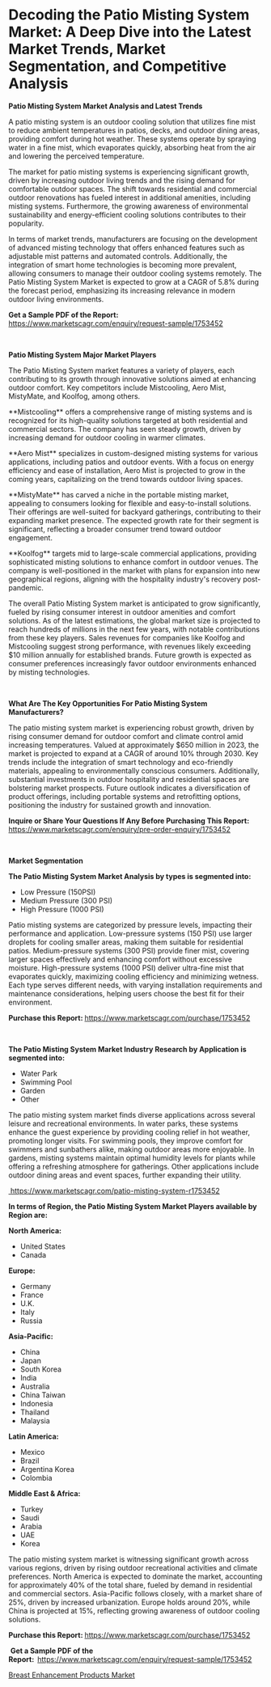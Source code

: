<p><h1>Decoding the Patio Misting System Market: A Deep Dive into the Latest Market Trends, Market Segmentation, and Competitive Analysis</h1></p><p><strong>Patio Misting System Market Analysis and Latest Trends</strong></p>
<p><p>A patio misting system is an outdoor cooling solution that utilizes fine mist to reduce ambient temperatures in patios, decks, and outdoor dining areas, providing comfort during hot weather. These systems operate by spraying water in a fine mist, which evaporates quickly, absorbing heat from the air and lowering the perceived temperature.</p><p>The market for patio misting systems is experiencing significant growth, driven by increasing outdoor living trends and the rising demand for comfortable outdoor spaces. The shift towards residential and commercial outdoor renovations has fueled interest in additional amenities, including misting systems. Furthermore, the growing awareness of environmental sustainability and energy-efficient cooling solutions contributes to their popularity.</p><p>In terms of market trends, manufacturers are focusing on the development of advanced misting technology that offers enhanced features such as adjustable mist patterns and automated controls. Additionally, the integration of smart home technologies is becoming more prevalent, allowing consumers to manage their outdoor cooling systems remotely. The Patio Misting System Market is expected to grow at a CAGR of 5.8% during the forecast period, emphasizing its increasing relevance in modern outdoor living environments.</p></p>
<p><strong>Get a Sample PDF of the Report:&nbsp;</strong> <a href="https://www.marketscagr.com/enquiry/request-sample/1753452?utm_campaign=2935&utm_medium=2&utm_source=Github&utm_content=ia&utm_term=04042025&utm_id=patio-misting-system">https://www.marketscagr.com/enquiry/request-sample/1753452</a></p>
<p>&nbsp;</p>
<p><strong>Patio Misting System Major Market Players</strong></p>
<p><p>The Patio Misting System market features a variety of players, each contributing to its growth through innovative solutions aimed at enhancing outdoor comfort. Key competitors include Mistcooling, Aero Mist, MistyMate, and Koolfog, among others.</p><p>**Mistcooling** offers a comprehensive range of misting systems and is recognized for its high-quality solutions targeted at both residential and commercial sectors. The company has seen steady growth, driven by increasing demand for outdoor cooling in warmer climates.</p><p>**Aero Mist** specializes in custom-designed misting systems for various applications, including patios and outdoor events. With a focus on energy efficiency and ease of installation, Aero Mist is projected to grow in the coming years, capitalizing on the trend towards outdoor living spaces.</p><p>**MistyMate** has carved a niche in the portable misting market, appealing to consumers looking for flexible and easy-to-install solutions. Their offerings are well-suited for backyard gatherings, contributing to their expanding market presence. The expected growth rate for their segment is significant, reflecting a broader consumer trend toward outdoor engagement.</p><p>**Koolfog** targets mid to large-scale commercial applications, providing sophisticated misting solutions to enhance comfort in outdoor venues. The company is well-positioned in the market with plans for expansion into new geographical regions, aligning with the hospitality industry's recovery post-pandemic.</p><p>The overall Patio Misting System market is anticipated to grow significantly, fueled by rising consumer interest in outdoor amenities and comfort solutions. As of the latest estimations, the global market size is projected to reach hundreds of millions in the next few years, with notable contributions from these key players. Sales revenues for companies like Koolfog and Mistcooling suggest strong performance, with revenues likely exceeding $10 million annually for established brands. Future growth is expected as consumer preferences increasingly favor outdoor environments enhanced by misting technologies.</p></p>
<p>&nbsp;</p>
<p><strong>What Are The Key Opportunities For Patio Misting System Manufacturers?</strong></p>
<p><p>The patio misting system market is experiencing robust growth, driven by rising consumer demand for outdoor comfort and climate control amid increasing temperatures. Valued at approximately $650 million in 2023, the market is projected to expand at a CAGR of around 10% through 2030. Key trends include the integration of smart technology and eco-friendly materials, appealing to environmentally conscious consumers. Additionally, substantial investments in outdoor hospitality and residential spaces are bolstering market prospects. Future outlook indicates a diversification of product offerings, including portable systems and retrofitting options, positioning the industry for sustained growth and innovation.</p></p>
<p><strong>Inquire or Share Your Questions If Any Before Purchasing This Report:</strong> <a href="https://www.marketscagr.com/enquiry/pre-order-enquiry/1753452?utm_campaign=2935&utm_medium=2&utm_source=Github&utm_content=ia&utm_term=04042025&utm_id=patio-misting-system">https://www.marketscagr.com/enquiry/pre-order-enquiry/1753452</a></p>
<p>&nbsp;</p>
<p><strong>Market Segmentation</strong></p>
<p><strong>The Patio Misting System Market Analysis by types is segmented into:</strong></p>
<p><ul><li>Low Pressure (150PSI)</li><li>Medium Pressure (300 PSI)</li><li>High Pressure (1000 PSI)</li></ul></p>
<p><p>Patio misting systems are categorized by pressure levels, impacting their performance and application. Low-pressure systems (150 PSI) use larger droplets for cooling smaller areas, making them suitable for residential patios. Medium-pressure systems (300 PSI) provide finer mist, covering larger spaces effectively and enhancing comfort without excessive moisture. High-pressure systems (1000 PSI) deliver ultra-fine mist that evaporates quickly, maximizing cooling efficiency and minimizing wetness. Each type serves different needs, with varying installation requirements and maintenance considerations, helping users choose the best fit for their environment.</p></p>
<p><strong>Purchase this Report:&nbsp;</strong><a href="https://www.marketscagr.com/purchase/1753452?utm_campaign=2935&utm_medium=2&utm_source=Github&utm_content=ia&utm_term=04042025&utm_id=patio-misting-system">https://www.marketscagr.com/purchase/1753452</a></p>
<p>&nbsp;</p>
<p><strong>The Patio Misting System Market Industry Research by Application is segmented into:</strong></p>
<p><ul><li>Water Park</li><li>Swimming Pool</li><li>Garden</li><li>Other</li></ul></p>
<p><p>The patio misting system market finds diverse applications across several leisure and recreational environments. In water parks, these systems enhance the guest experience by providing cooling relief in hot weather, promoting longer visits. For swimming pools, they improve comfort for swimmers and sunbathers alike, making outdoor areas more enjoyable. In gardens, misting systems maintain optimal humidity levels for plants while offering a refreshing atmosphere for gatherings. Other applications include outdoor dining areas and event spaces, further expanding their utility.</p></p>
<p><a href="https://www.marketscagr.com/patio-misting-system-r1753452?utm_campaign=2935&utm_medium=2&utm_source=Github&utm_content=ia&utm_term=04042025&utm_id=patio-misting-system">&nbsp;https://www.marketscagr.com/patio-misting-system-r1753452</a></p>
<p><strong>In terms of Region, the Patio Misting System Market Players available by Region are:</strong></p>
<p>
    <p> <strong> North America: </strong>
        <ul>
            <li>United States</li>
            <li>Canada</li>
        </ul>
        </p> 
    <p> <strong> Europe: </strong>
        <ul>
            <li>Germany</li>
            <li>France</li>
            <li>U.K.</li>
            <li>Italy</li>
            <li>Russia</li>
        </ul>
        </p> 
    <p> <strong> Asia-Pacific: </strong>
        <ul>
            <li>China</li>
            <li>Japan</li>
            <li>South Korea</li>
            <li>India</li>
            <li>Australia</li>
            <li>China Taiwan</li>
            <li>Indonesia</li>
            <li>Thailand</li>
            <li>Malaysia</li>
        </ul>
        </p> 
    <p> <strong> Latin America: </strong>
        <ul>
            <li>Mexico</li>
            <li>Brazil</li>
            <li>Argentina Korea</li>
            <li>Colombia</li>
        </ul>
        </p> 
    <p> <strong> Middle East & Africa: </strong>
        <ul>
            <li>Turkey</li>
            <li>Saudi</li>
            <li>Arabia</li>
            <li>UAE</li>
            <li>Korea</li>
        </ul>
    </p>
    </p>
<p><p>The patio misting system market is witnessing significant growth across various regions, driven by rising outdoor recreational activities and climate preferences. North America is expected to dominate the market, accounting for approximately 40% of the total share, fueled by demand in residential and commercial sectors. Asia-Pacific follows closely, with a market share of 25%, driven by increased urbanization. Europe holds around 20%, while China is projected at 15%, reflecting growing awareness of outdoor cooling solutions.</p></p>
<p><strong>Purchase this Report: </strong><a href="https://www.marketscagr.com/purchase/1753452?utm_campaign=2935&utm_medium=2&utm_source=Github&utm_content=ia&utm_term=04042025&utm_id=patio-misting-system">https://www.marketscagr.com/purchase/1753452</a></p>
<p>&nbsp;<strong>Get a Sample PDF of the Report:&nbsp;&nbsp;</strong><a href="https://www.marketscagr.com/enquiry/request-sample/1753452?utm_campaign=2935&utm_medium=2&utm_source=Github&utm_content=ia&utm_term=04042025&utm_id=patio-misting-system">https://www.marketscagr.com/enquiry/request-sample/1753452</a></p>
<p><strong></strong></p>
<p><p><a href="https://github.com/birbamanan03/Market-Research-Report-List-1/blob/main/breast-enhancement-products-market.md?utm_campaign=2935&utm_medium=2&utm_source=Github&utm_content=ia&utm_term=04042025&utm_id=patio-misting-system">Breast Enhancement Products Market</a></p></p>